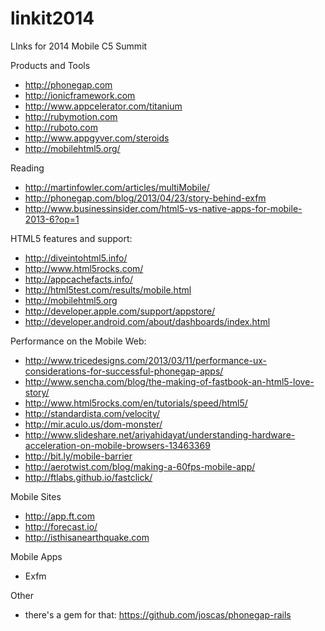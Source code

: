 linkit2014
==========

LInks for 2014 Mobile C5 Summit

Products and Tools
* http://phonegap.com
* http://ionicframework.com
* http://www.appcelerator.com/titanium
* http://rubymotion.com
* http://ruboto.com
* http://www.appgyver.com/steroids
* http://mobilehtml5.org/

Reading
* http://martinfowler.com/articles/multiMobile/
* http://phonegap.com/blog/2013/04/23/story-behind-exfm
* http://www.businessinsider.com/html5-vs-native-apps-for-mobile-2013-6?op=1

HTML5 features and support:
* http://diveintohtml5.info/
* http://www.html5rocks.com/
* http://appcachefacts.info/
* http://html5test.com/results/mobile.html
* http://mobilehtml5.org
* http://developer.apple.com/support/appstore/
* http://developer.android.com/about/dashboards/index.html

Performance on the Mobile Web:
* http://www.tricedesigns.com/2013/03/11/performance-ux-considerations-for-successful-phonegap-apps/
* http://www.sencha.com/blog/the-making-of-fastbook-an-html5-love-story/
* http://www.html5rocks.com/en/tutorials/speed/html5/
* http://standardista.com/velocity/
* http://mir.aculo.us/dom-monster/
* http://www.slideshare.net/ariyahidayat/understanding-hardware-acceleration-on-mobile-browsers-13463369
* http://bit.ly/mobile-barrier
* http://aerotwist.com/blog/making-a-60fps-mobile-app/
* http://ftlabs.github.io/fastclick/

Mobile Sites
* http://app.ft.com
* http://forecast.io/
* http://isthisanearthquake.com

Mobile Apps
* Exfm

Other
* there's a gem for that: https://github.com/joscas/phonegap-rails
